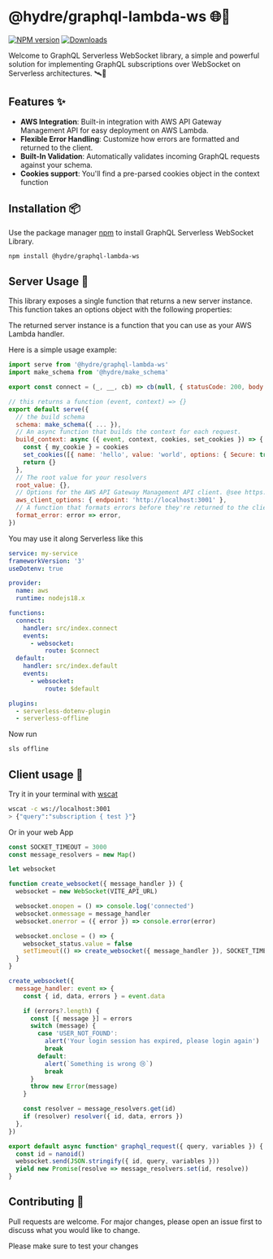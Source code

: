 # @hydre/graphql-lambda-ws 🌐🚀

[![NPM version](https://img.shields.io/npm/v/@hydre/graphql-lambda-ws.svg?style=flat-square)](https://www.npmjs.com/package/@hydre/graphql-lambda-ws)
[![Downloads](https://img.shields.io/npm/dm/@hydre/graphql-lambda-ws.svg?style=flat-square)](https://www.npmjs.com/package/@hydre/graphql-lambda-ws)

Welcome to GraphQL Serverless WebSocket library, a simple and powerful solution for implementing GraphQL subscriptions over WebSocket on Serverless architectures. 🛰️🌟

## Features ✨

- **AWS Integration**: Built-in integration with AWS API Gateway Management API for easy deployment on AWS Lambda.
- **Flexible Error Handling**: Customize how errors are formatted and returned to the client.
- **Built-In Validation**: Automatically validates incoming GraphQL requests against your schema.
- **Cookies support**: You'll find a pre-parsed cookies object in the context function

## Installation 📦

Use the package manager [npm](https://www.npmjs.com/) to install GraphQL Serverless WebSocket Library.

```bash
npm install @hydre/graphql-lambda-ws
```

## Server Usage 🚀

This library exposes a single function that returns a new server instance. This function takes an options object with the following properties:

The returned server instance is a function that you can use as your AWS Lambda handler.

Here is a simple usage example:

```javascript
import serve from '@hydre/graphql-lambda-ws'
import make_schema from '@hydre/make_schema'

export const connect = (_, __, cb) => cb(null, { statusCode: 200, body: '🇺🇦' })

// this returns a function (event, context) => {}
export default serve({
  // the build schema
  schema: make_schema({ ... }),
  // An async function that builds the context for each request.
  build_context: async ({ event, context, cookies, set_cookies }) => {
    const { my_cookie } = cookies
    set_cookies([{ name: 'hello', value: 'world', options: { Secure: true } }])
    return {}
  },
  // The root value for your resolvers
  root_value: {},
  // Options for the AWS API Gateway Management API client. @see https://docs.aws.amazon.com/AWSJavaScriptSDK/v3/latest/clients/client-apigatewaymanagementapi/
  aws_client_options: { endpoint: 'http://localhost:3001' },
  // A function that formats errors before they're returned to the client.
  format_error: error => error,
})
```

You may use it along Serverless like this

```yml
service: my-service
frameworkVersion: '3'
useDotenv: true

provider:
  name: aws
  runtime: nodejs18.x

functions:
  connect:
    handler: src/index.connect
    events:
      - websocket:
          route: $connect
  default:
    handler: src/index.default
    events:
      - websocket:
          route: $default

plugins:
  - serverless-dotenv-plugin
  - serverless-offline
```

Now run

```sh
sls offline
```

## Client usage 🍎

Try it in your terminal with [wscat](https://github.com/websockets/wscat)

```sh
wscat -c ws://localhost:3001
> {"query":"subscription { test }"}
```

Or in your web App

```js
const SOCKET_TIMEOUT = 3000
const message_resolvers = new Map()

let websocket

function create_websocket({ message_handler }) {
  websocket = new WebSocket(VITE_API_URL)

  websocket.onopen = () => console.log('connected')
  websocket.onmessage = message_handler
  websocket.onerror = ({ error }) => console.error(error)

  websocket.onclose = () => {
    websocket_status.value = false
    setTimeout(() => create_websocket({ message_handler }), SOCKET_TIMEOUT)
  }
}

create_websocket({
  message_handler: event => {
    const { id, data, errors } = event.data

    if (errors?.length) {
      const [{ message }] = errors
      switch (message) {
        case 'USER_NOT_FOUND':
          alert('Your login session has expired, please login again')
          break
        default:
          alert(`Something is wrong 😢`)
          break
      }
      throw new Error(message)
    }

    const resolver = message_resolvers.get(id)
    if (resolver) resolver({ id, data, errors })
  },
})

export default async function* graphql_request({ query, variables }) {
  const id = nanoid()
  websocket.send(JSON.stringify({ id, query, variables }))
  yield new Promise(resolve => message_resolvers.set(id, resolve))
}
```

## Contributing 🤝

Pull requests are welcome. For major changes, please open an issue first to discuss what you would like to change.

Please make sure to test your changes
